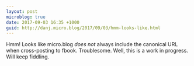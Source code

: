 ```yaml
---
layout: post
microblog: true
date: 2017-09-03 16:35 +1000
guid: http://danj.micro.blog/2017/09/03/hmm-looks-like.html
---
```

Hmm! Looks like micro.blog *does not* always include the canonical URL when cross-posting to fbook. Troublesome. Well, this is a work in progress. Will keep fiddling. 
